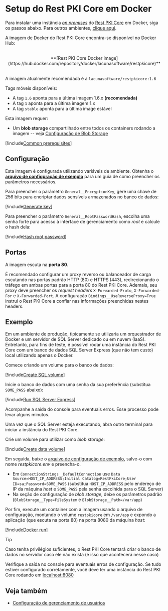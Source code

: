 ﻿# Setup do Rest PKI Core em Docker

Para instalar uma instância [*on premises*](index.md) do [Rest PKI Core](../index.md) em Docker, siga os passos abaixo. Para outros ambientes, [clique aqui](index.md#platforms).

A imagem de Docker do Rest PKI Core encontra-se disponível no Docker Hub:

<br />
<center>
**[Rest PKI Core Docker image](https://hub.docker.com/repository/docker/lacunasoftware/restpkicore)**
</center>
<br />

A imagem atualmente recomendada é a `lacunasoftware/restpkicore:1.6`

Tags móveis disponíveis:

* A tag `1.6` aponta para a última imagem 1.6.x **(recomendada)**
* A tag `1` aponta para a última imagem 1.x
* A tag `stable` aponta para a última image estável

Esta imagem requer:

* Um **blob storage** compartilhado entre todos os containers rodando a imagem -- veja [Configuração de Blob Storage](configure-blob-storage.md)

[!include[Common prerequisites](includes/common-requisites.md)]

## Configuração

Esta imagem é configurada utilizando variáveis de ambiente. Obtenha o [**arquivo de configuração de exemplo**](https://cdn.lacunasoftware.com/restpkicore/docker/restpkicore.env)
para um guia de como preencher os parâmetros necessários.

Para preencher o parâmetro `General__EncryptionKey`, gere uma chave de 256 bits para encriptar dados sensíveis armazenados no banco de dados:

[!include[Generate key](../../../../../includes/rest-pki/core/docker/gen-encryption-key-stdout.md)]

Para preencher o parâmetro `General__RootPasswordHash`, escolha uma senha forte para acesso à interface de gerenciamento como *root* e calcule o hash dela:

[!include[Hash root password](../../../../../includes/rest-pki/core/docker/hash-root-pass-stdout.md)]

## Portas

A imagem escuta na **porta 80**.

É recomendado configurar um proxy reverso ou balanceador de carga escutando nas portas padrão HTTP (80) e HTTPS (443), redirecionando o tráfego em
ambas portas para a porta 80 do Rest PKI Core. Ademais, seu proxy deve preencher os *request headers* `X-Forwarded-Proto`, `X-Forwarded-For`
e `X-Forwarded-Port`. A configuração `Bindings__UseReverseProxy=True` instrui o Rest PKI Core a confiar nas informações preenchidas nestes headers.

## Exemplo

Em um ambiente de produção, tipicamente se utilizaria um orquestrador de Docker e um servidor de SQL Server dedicado ou em nuvem (IaaS).
Entretanto, para fins de teste, é possível rodar uma instância do Rest PKI Core com um banco de dados SQL Server Express (que não tem custo) local utilizando apenas
o Docker.

Comece criando um volume para o banco de dados:

[!include[Create SQL volume](../../../../../includes/rest-pki/core/docker/create-sql-volume.md)]

Inicie o banco de dados com uma senha da sua preferência (substitua `SOME_PASS` abaixo):

[!include[Run SQL Server Express](../../../../../includes/rest-pki/core/docker/run-sql.md)]

Acompanhe a saída do console para eventuais erros. Esse processo pode levar alguns minutos.

Uma vez que o SQL Server esteja executando, abra outro terminal para iniciar a instância do Rest PKI Core.

Crie um volume para utilizar como *blob storage*:

[!include[Create data volume](../../../../../includes/rest-pki/core/docker/create-data-volume.md)]

Em seguida, baixe o [arquivo de configuração de exemplo](https://cdn.lacunasoftware.com/restpkicore/docker/restpkicore.env), salve-o com nome
*restpkicore.env* e preencha-o.

* Em `ConnectionStrings__DefaultConnection` use `Data Source=HOST_IP_ADDRESS;Initial Catalog=RestPkiCore;User ID=sa;Password=SOME_PASS` (substitua `HOST_IP_ADDRESS` pelo endereço de IP da máquina *host* e `SOME_PASS` pela senha escolhida para o SQL Server)
* Na seção de configuração de *blob storage*, deixe os parâmetros padrão (`BlobStorage__Type=FileSystem` e `BlobStorage__Path=/var/app`)

Por fim, execute um container com a imagem usando o arquivo de configuração, montando o volume `restpkicore` em `/var/app` e expondo a aplicação (que escuta
na porta 80) na porta 8080 da máquina *host*:

[!include[Docker run](../../../../../includes/rest-pki/core/docker/run.md)]

> [!TIP]
> Caso tenha privilégios suficientes, o Rest PKI Core tentará criar o banco de dados no servidor caso ele não exista (é isso que acontecerá nesse caso)

Verifique a saída no console para eventuais erros de configuração. Se tudo estiver configurado corretamente, você deve ter uma instância do Rest PKI Core
rodando em [localhost:8080](http://localhost:8080/)

## Veja também

* [Configuração de gerenciamento de usuários](configure-oidc.md)
